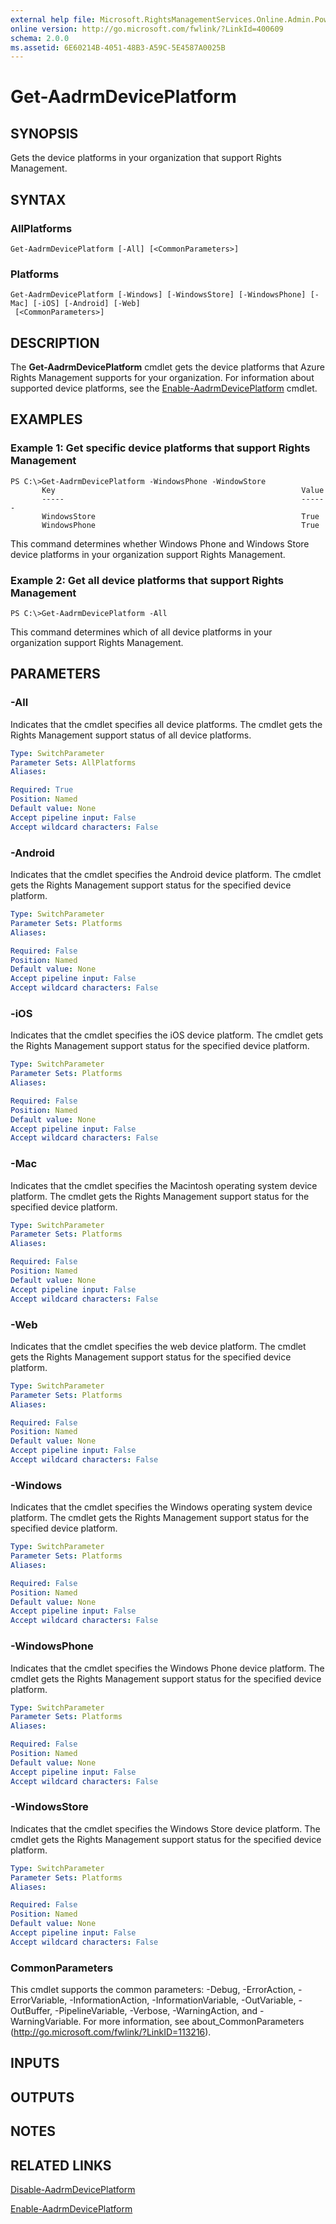 ```yaml
---
external help file: Microsoft.RightsManagementServices.Online.Admin.PowerShell.dll-Help.xml
online version: http://go.microsoft.com/fwlink/?LinkId=400609
schema: 2.0.0
ms.assetid: 6E60214B-4051-48B3-A59C-5E4587A0025B
---
```


# Get-AadrmDevicePlatform

## SYNOPSIS
Gets the device platforms in your organization that support Rights Management.

## SYNTAX

### AllPlatforms
```
Get-AadrmDevicePlatform [-All] [<CommonParameters>]
```

### Platforms
```
Get-AadrmDevicePlatform [-Windows] [-WindowsStore] [-WindowsPhone] [-Mac] [-iOS] [-Android] [-Web]
 [<CommonParameters>]
```

## DESCRIPTION
The **Get-AadrmDevicePlatform** cmdlet gets the device platforms that Azure Rights Management supports for your organization. For information about supported device platforms, see the [Enable-AadrmDevicePlatform](./Enable-AadrmDevicePlatform.md) cmdlet.

## EXAMPLES

### Example 1: Get specific device platforms that support Rights Management
```
PS C:\>Get-AadrmDevicePlatform -WindowsPhone -WindowStore
       Key                                                       Value
       -----                                                     ------
       WindowsStore                                              True
       WindowsPhone                                              True
```

This command determines whether Windows Phone and Windows Store device platforms in your organization support Rights Management.

### Example 2: Get all device platforms that support Rights Management
```
PS C:\>Get-AadrmDevicePlatform -All
```

This command determines which of all device platforms in your organization support Rights Management.

## PARAMETERS

### -All
Indicates that the cmdlet specifies all device platforms. The cmdlet gets the Rights Management support status of all device platforms.

```yaml
Type: SwitchParameter
Parameter Sets: AllPlatforms
Aliases:

Required: True
Position: Named
Default value: None
Accept pipeline input: False
Accept wildcard characters: False
```

### -Android
Indicates that the cmdlet specifies the Android device platform. The cmdlet gets the Rights Management support status for the specified device platform.

```yaml
Type: SwitchParameter
Parameter Sets: Platforms
Aliases:

Required: False
Position: Named
Default value: None
Accept pipeline input: False
Accept wildcard characters: False
```

### -iOS
Indicates that the cmdlet specifies the iOS device platform. The cmdlet gets the Rights Management support status for the specified device platform.

```yaml
Type: SwitchParameter
Parameter Sets: Platforms
Aliases:

Required: False
Position: Named
Default value: None
Accept pipeline input: False
Accept wildcard characters: False
```

### -Mac
Indicates that the cmdlet specifies the Macintosh operating system device platform. The cmdlet gets the Rights Management support status for the specified device platform.

```yaml
Type: SwitchParameter
Parameter Sets: Platforms
Aliases:

Required: False
Position: Named
Default value: None
Accept pipeline input: False
Accept wildcard characters: False
```

### -Web
Indicates that the cmdlet specifies the web device platform. The cmdlet gets the Rights Management support status for the specified device platform.

```yaml
Type: SwitchParameter
Parameter Sets: Platforms
Aliases:

Required: False
Position: Named
Default value: None
Accept pipeline input: False
Accept wildcard characters: False
```

### -Windows
Indicates that the cmdlet specifies the Windows operating system device platform. The cmdlet gets the Rights Management support status for the specified device platform.

```yaml
Type: SwitchParameter
Parameter Sets: Platforms
Aliases:

Required: False
Position: Named
Default value: None
Accept pipeline input: False
Accept wildcard characters: False
```

### -WindowsPhone
Indicates that the cmdlet specifies the Windows Phone device platform. The cmdlet gets the Rights Management support status for the specified device platform.

```yaml
Type: SwitchParameter
Parameter Sets: Platforms
Aliases:

Required: False
Position: Named
Default value: None
Accept pipeline input: False
Accept wildcard characters: False
```

### -WindowsStore
Indicates that the cmdlet specifies the Windows Store device platform. The cmdlet gets the Rights Management support status for the specified device platform.

```yaml
Type: SwitchParameter
Parameter Sets: Platforms
Aliases:

Required: False
Position: Named
Default value: None
Accept pipeline input: False
Accept wildcard characters: False
```

### CommonParameters
This cmdlet supports the common parameters: -Debug, -ErrorAction, -ErrorVariable, -InformationAction, -InformationVariable, -OutVariable, -OutBuffer, -PipelineVariable, -Verbose, -WarningAction, and -WarningVariable. For more information, see about_CommonParameters (http://go.microsoft.com/fwlink/?LinkID=113216).

## INPUTS

## OUTPUTS

## NOTES

## RELATED LINKS

[Disable-AadrmDevicePlatform](./Disable-AadrmDevicePlatform.md)

[Enable-AadrmDevicePlatform](./Enable-AadrmDevicePlatform.md)
